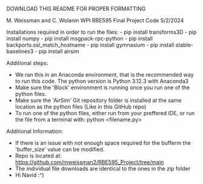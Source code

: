 DOWNLOAD THIS README FOR PROPER FORMATTING

M. Weissman and C. Wolanin WPI RBE595 Final Project Code 
5/2/2024

Installations required in order to run the files:
	- pip install transforms3D
	- pip install numpy
	- pip install msgpack-rpc-python
	- pip install backports.ssl_match_hostname
	- pip install gymnasium
	- pip install stable-baselines3
  	- pip install airsim

Additional steps:
  - We ran this in an Anaconda environment, that is the recommended way to run this code. The python version is Python 3.12.3 with Anaconda3 
  - Make sure the 'Block' environment is running once you run one of the python files.
  - Make sure the 'AirSim' Git repository folder is installed at the same location as the python files (Like in this GitHub repo)
  - To run one of the python files, either run from your preffered IDE, or run the file from a terminal with: python <filename.py>

Additional Information:
  - If there is an issue with not enough space required for the bufferm the 'buffer_size' value can be modified.
  - Repo is located at: https://github.com/mweissman2/RBE595_Project/tree/main
  - The individual file downloads are identical to the ones in the zip folder
  - Hi Navid :^)
